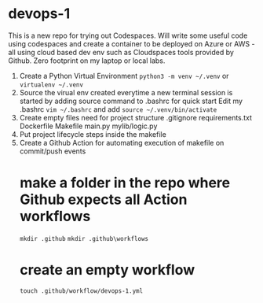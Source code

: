 # devops-1
This is a new repo for trying out Codespaces. 
Will write some useful code using codespaces and create a container to be deployed on Azure or AWS - all using cloud based dev env such as Cloudspaces tools provided by Github. Zero footprint on my laptop or local labs.

1. Create a Python Virtual Environment `python3 -m venv ~/.venv` or `virtualenv ~/.venv`
2. Source the virual env created everytime a new terminal session is started by adding source command to .bashrc for quick start
    Edit my .bashrc `vim ~/.bashrc`
    and add `source ~/.venv/bin/activate`
3. Create empty files need for project structure
    .gitignore
    requirements.txt
    Dockerfile
    Makefile
    main.py
    mylib/logic.py
4. Put project lifecycle steps inside the makefile
5. Create a Github Action for automating execution of makefile on commit/push events
    # make a folder in the repo where Github expects all Action workflows
    `mkdir .github`
    `mkdir .github\workflows`
    # create an empty workflow
    `touch .github/workflow/devops-1.yml`


